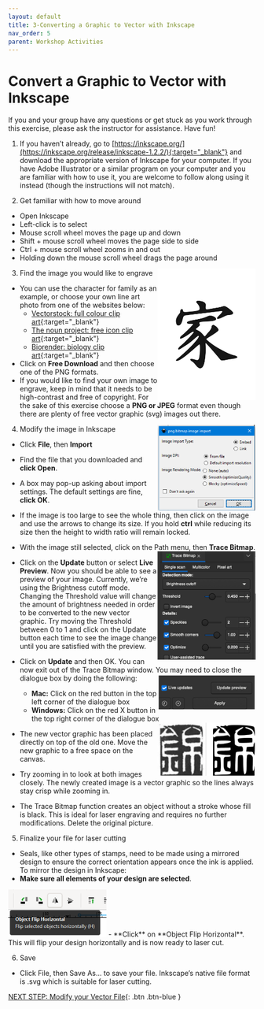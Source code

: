 ```yaml
---
layout: default
title: 3-Converting a Graphic to Vector with Inkscape
nav_order: 5
parent: Workshop Activities
---
```

# Convert a Graphic to Vector with Inkscape

If you and your group have any questions or get stuck as you work through this exercise, please ask the instructor for assistance.  Have fun!

1. If you haven’t already, go to [https://inkscape.org/](https://inkscape.org/release/inkscape-1.2.2/){:target="_blank"}  and download the appropriate version of Inkscape for your computer. If you have Adobe Illustrator or a similar program on your computer and you are familiar with how to use it, you are welcome to follow along using it instead (though the instructions will not match). 

2. Get familiar with how to move around
 - Open Inkscape
 - Left-click is to select
 - Mouse scroll wheel moves the page up and down
 - Shift + mouse scroll wheel moves the page side to side
 - Ctrl + mouse scroll wheel zooms in and out
 - Holding down the mouse scroll wheel drags the page around
 <img src="images/14.family.jpg" style="width:200px;float:right;" alt="">

3. Find the image you would like to engrave 
 - You can use the character for family as an example, or choose your own line art photo from one of the websites below: 
     - [Vectorstock: full colour clip art](https://www.vectorstock.com/){:target="_blank"} 
     - [The noun project: free icon clip art](https://thenounproject.com/){:target="_blank"} 
     - [Biorender: biology clip art](https://biorender.com/){:target="_blank"} 
 - Click on **Free Download** and then choose one of the PNG formats.
 - If you would like to find your own image to engrave, keep in mind that it needs to be high-contrast and free of copyright. For the sake of this exercise choose a **PNG or JPEG** format even though there are plenty of free vector graphic (svg) images out there. 

4. Modify the image in Inkscape <img src="images/15.import_set.png" style="width:200px; float:right;" alt="import">
 - Click **File**, then **Import**
 - Find the file that you downloaded and **click Open**.
 - A box may pop-up asking about import settings. The default settings are fine, **click OK**. 
 - If the image is too large to see the whole thing, then click on the image and use the arrows to change its size. If you hold **ctrl** while reducing its size then the height to width ratio will remain locked. 
 - With the image still selected, click on the Path menu, then **Trace Bitmap**.<img src="images/1.bitmap.png" style="width:200px;float:right;" alt="">
 - Click on the **Update** button or select **Live Preview**. Now you should be able to see a preview of your image. Currently, we’re using the Brightness cutoff mode. Changing the Threshold value will change the amount of brightness needed in order to be converted to the new vector graphic. Try moving the Threshold between 0 to 1 and click on the Update button each time to see the image change until you are satisfied with the preview.
 - Click on **Update** and then OK. You can now exit out of the Trace Bitmap window. You may need to close the dialogue box by doing the following: <img src="images/2.live_update.png" style="width:200px;float:right;" alt="">
      - **Mac:** Click on the red button in the top left corner of the dialogue box 
      - **Windows:** Click on the red X button in the top right corner of the dialogue box <img src="images/3.result.png" style="width:200px;float:right;" alt="">
 - The new vector graphic has been placed directly on top of the old one. Move the new graphic to a free space on the canvas.
 - Try zooming in to look at both images closely. The newly created image is a vector graphic so the lines always stay crisp while zooming in.
  
 - The Trace Bitmap function creates an object without a stroke whose fill is black. This is ideal for laser engraving and requires no further modifications. Delete the original picture.

5. Finalize your file for laser cutting
- Seals, like other types of stamps, need to be made using a mirrored design to ensure the correct orientation appears once the ink is applied. To mirror the design in Inkscape:  
- **Make sure all elements of your design are selected**.

<img src="images/16.mirror2.png" style="float;width:200px;" alt=""> 
- **Click** on **Object Flip Horizontal**. This will flip your design horizontally and is now ready to laser cut. 

6. Save
 - Click File, then Save As… to save your file. Inkscape’s native file format is .svg which is suitable for laser cutting. 


[NEXT STEP: Modify your Vector File](modify.html){: .btn .btn-blue }
